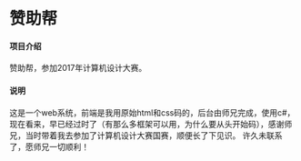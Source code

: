 # 赞助帮

#### 项目介绍
赞助帮，参加2017年计算机设计大赛。

#### 说明
这是一个web系统，前端是我用原始html和css码的，后台由师兄完成，使用c#，现在看来，早已经过时了（有那么多框架可以用，为什么要从头开始码），感谢师兄，当时带着我去参加了计算机设计大赛国赛，顺便长了下见识。
许久未联系了，愿师兄一切顺利！